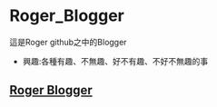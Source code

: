 # Roger_Blogger

這是Roger github之中的Blogger
* 興趣:各種有趣、不無趣、好不有趣、不好不無趣的事

## [Roger Blogger](https://rogerphysical.github.io/roger_blogger/index.html)
